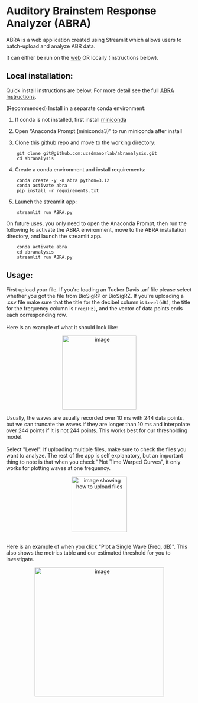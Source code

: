 # Auditory Brainstem Response Analyzer (ABRA)
ABRA is a web application created using Streamlit which allows users to batch-upload and analyze ABR data.

It can either be run on the [web](https://abra.ucsd.edu) OR locally (instructions below).

## Local installation:
Quick install instructions are below. For more detail see the full [ABRA Instructions](https://github.com/ucsdmanorlab/abranalysis/blob/main/ABRA_Instructions.pdf).

(Recommended) Install in a separate conda environment:
1. If conda is not installed, first install [miniconda](https://www.anaconda.com/docs/getting-started/miniconda/install)

2. Open “Anaconda Prompt (miniconda3)” to run miniconda after install

3. Clone this github repo and move to the working directory:
```
    git clone git@github.com:ucsdmanorlab/abranalysis.git
    cd abranalysis 
```
4. Create a conda environment and install requirements:
```
    conda create -y -n abra python=3.12
    conda activate abra
    pip install -r requirements.txt
```
5. Launch the streamlit app:
```
    streamlit run ABRA.py
```
On future uses, you only need to open the Anaconda Prompt, then run the following to activate the ABRA environment, move to the ABRA installation directory, and launch the streamlit app. 
```
    conda activate abra
    cd abranalysis
    streamlit run ABRA.py
```
## Usage: 
First upload your file. If you're loading an Tucker Davis .arf file please select whether you got the file from BioSigRP or BioSigRZ. If you're uploading a .csv file make sure that the title for the decibel column is `Level(dB)`, the title for the frequency column is `Freq(Hz)`, and the vector of data points ends each corresponding row.
<br></br>
Here is an example of what it should look like:
<p align="center">
<img width="200" alt="image" src="https://github.com/abhierra2/ucsdpracticum/assets/138847449/55317741-5585-47c8-9e45-90df52de8957">
</p>
Usually, the waves are usually recorded over 10 ms with 244 data points, but we can truncate the waves if they are longer than 10 ms and interpolate over 244 points if it is not 244 points. This works best for our thresholding model.
<br></br>
Select "Level". If uploading multiple files, make sure to check the files you want to analyze. The rest of the app is self explanatory, but an important thing to note is that when you check "Plot Time Warped Curves", it only works for plotting waves at one frequency.
<br>
<p align="center">
<img width="150" alt="image showing how to upload files" src="https://github.com/abhierra2/ucsdpracticum/assets/138847449/f56df5a4-4712-4a12-bfe9-5f7b0fcc2ed6">
</p>
<br>
Here is an example of when you click "Plot a Single Wave (Freq, dB)". This also shows the metrics table and our estimated threshold for you to investigate.
<p align="center">
<img width="350" alt="image" src="https://github.com/abhierra2/ucsdpracticum/assets/138847449/c9b5ebd5-a8c8-40de-87aa-36b4af22b311">
</p>
